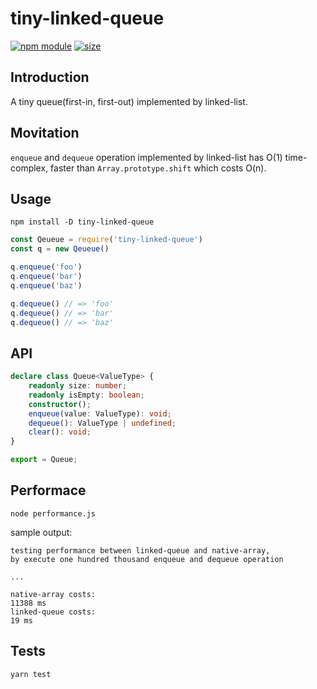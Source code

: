 # tiny-linked-queue

[![npm module](https://badge.fury.io/js/tiny-linked-queue.svg)](https://www.npmjs.com/package/tiny-linked-queue)
[![size](https://badgen.net/bundlephobia/minzip/tiny-linked-queue)](https://bundlephobia.com/result?p=tiny-linked-queue)

## Introduction

A tiny queue(first-in, first-out) implemented by linked-list.

## Movitation

`enqueue` and `dequeue` operation implemented by linked-list has O(1) time-complex, faster than `Array.prototype.shift` which costs O(n).

## Usage

`npm install -D tiny-linked-queue`

```js
const Qeueue = require('tiny-linked-queue')
const q = new Qeueue()

q.enqueue('foo')
q.enqueue('bar')
q.enqueue('baz')

q.dequeue() // => 'foo'
q.dequeue() // => 'bar'
q.dequeue() // => 'baz'
```

## API

```ts
declare class Queue<ValueType> {
    readonly size: number;
    readonly isEmpty: boolean;
    constructor();
    enqueue(value: ValueType): void;
	dequeue(): ValueType | undefined;
	clear(): void;
}

export = Queue;
```

## Performace 

`node performance.js`

sample output:

```
testing performance between linked-queue and native-array, 
by execute one hundred thousand enqueue and dequeue operation
    
...
    
native-array costs:
11388 ms
linked-queue costs:
19 ms
```

## Tests

`yarn test`
